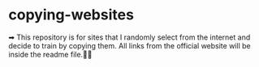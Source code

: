 # copying-websites

➡ This repository is for sites that I randomly select from the internet and decide to train by copying them. All links from the official website will be inside the readme file.👨‍💻
